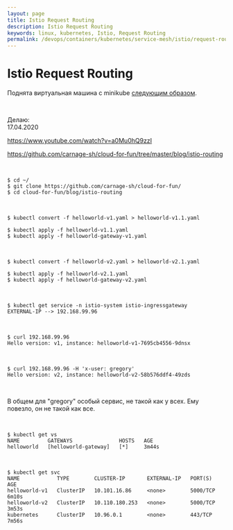 ```yaml
---
layout: page
title: Istio Request Routing
description: Istio Request Routing
keywords: linux, kubernetes, Istio, Request Routing
permalink: /devops/containers/kubernetes/service-mesh/istio/request-routing/
---
```


# Istio Request Routing


Поднята виртуальная машина с minikube <a href="/devops/containers/kubernetes/service-mesh/istio/minikube/env/">следующим образом</a>.

<br/>

Делаю:  
17.04.2020


https://www.youtube.com/watch?v=a0Mu0hQ9zzI

https://github.com/carnage-sh/cloud-for-fun/tree/master/blog/istio-routing



<br/>

    $ cd ~/
    $ git clone https://github.com/carnage-sh/cloud-for-fun/
    $ cd cloud-for-fun/blog/istio-routing

<br/>

    $ kubectl convert -f helloworld-v1.yaml > helloworld-v1.1.yaml

    $ kubectl apply -f helloworld-v1.1.yaml
    $ kubectl apply -f helloworld-gateway-v1.yaml

<br/>


    $ kubectl convert -f helloworld-v2.yaml > helloworld-v2.1.yaml

    $ kubectl apply -f helloworld-v2.1.yaml
    $ kubectl apply -f helloworld-gateway-v2.yaml

<br/>

    $ kubectl get service -n istio-system istio-ingressgateway
    EXTERNAL-IP --> 192.168.99.96

<br/>

    $ curl 192.168.99.96
    Hello version: v1, instance: helloworld-v1-7695cb4556-9dnsx

<br/>

    $ curl 192.168.99.96 -H 'x-user: gregory'
    Hello version: v2, instance: helloworld-v2-58b576ddf4-49zds

<br/>

В общем для "gregory" особый сервис, не такой как у всех. Ему повезло, он не такой как все.

<br/>


    $ kubectl get vs
    NAME         GATEWAYS               HOSTS   AGE
    helloworld   [helloworld-gateway]   [*]     3m44s


<br/>

    $ kubectl get svc
    NAME            TYPE        CLUSTER-IP       EXTERNAL-IP   PORT(S)    AGE
    helloworld-v1   ClusterIP   10.101.16.86     <none>        5000/TCP   6m10s
    helloworld-v2   ClusterIP   10.110.180.253   <none>        5000/TCP   3m53s
    kubernetes      ClusterIP   10.96.0.1        <none>        443/TCP    7m56s
